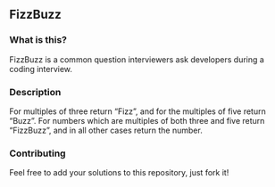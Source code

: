 ## FizzBuzz

### What is this?

FizzBuzz is a common question interviewers ask developers during a coding interview.

### Description

For multiples of three return “Fizz”, and for the multiples of five return “Buzz”. For numbers which are multiples of both three and five return “FizzBuzz”, and in all other cases return the number.

### Contributing

Feel free to add your solutions to this repository, just fork it!
